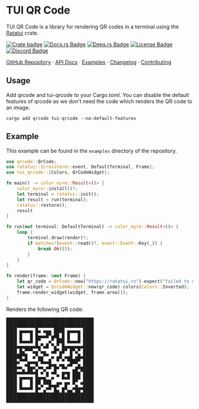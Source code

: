 # TUI QR Code

<!-- cargo-rdme start -->

TUI QR Code is a library for rendering QR codes in a terminal using the [Ratatui] crate.

[![Crate badge]][tui-qrcode]
[![Docs.rs Badge]][API Docs]
[![Deps.rs Badge]][Dependency Status]
[![License Badge]](./LICENSE-MIT)
[![Discord Badge]][Ratatui Discord]

[GitHub Repository] · [API Docs] · [Examples] · [Changelog] · [Contributing]

## Usage

Add qrcode and tui-qrcode to your Cargo.toml. You can disable the default features of qrcode as
we don't need the code which renders the QR code to an image.

```shell
cargo add qrcode tui-qrcode --no-default-features
```

## Example

This example can be found in the `examples` directory of the repository.

```rust
use qrcode::QrCode;
use ratatui::{crossterm::event, DefaultTerminal, Frame};
use tui_qrcode::{Colors, QrCodeWidget};

fn main() -> color_eyre::Result<()> {
    color_eyre::install()?;
    let terminal = ratatui::init();
    let result = run(terminal);
    ratatui::restore();
    result
}

fn run(mut terminal: DefaultTerminal) -> color_eyre::Result<()> {
    loop {
        terminal.draw(render)?;
        if matches!(event::read()?, event::Event::Key(_)) {
            break Ok(());
        }
    }
}

fn render(frame: &mut Frame) {
    let qr_code = QrCode::new("https://ratatui.rs").expect("failed to create QR code");
    let widget = QrCodeWidget::new(qr_code).colors(Colors::Inverted);
    frame.render_widget(widget, frame.area());
}
```

Renders the following QR code:

```text
█████████████████████████████████
█████████████████████████████████
████ ▄▄▄▄▄ █▄ ▄▄▄ ████ ▄▄▄▄▄ ████
████ █   █ █▄▄▄█▀▄██ █ █   █ ████
████ █▄▄▄█ █▀   ▄▀ ███ █▄▄▄█ ████
████▄▄▄▄▄▄▄█▄▀▄█ ▀▄▀ █▄▄▄▄▄▄▄████
████ █▄▀▀▀▄▄▀▄▄  ▄█▀▄█▀ █▀▄▀ ████
██████▀█  ▄▀▄▄▀▀ ▄ ▄█ ▄▄█ ▄█▄████
████▄▀▀▀▄▄▄▄▀█▄▄█  ▀ ▀ ▀███▀ ████
████▄▄ ▀█▄▄▀▄▄ ▄█▀█▄▀█▄▀▀ ▄█▄████
████▄▄█▄██▄█ ▄▀▄ ▄█  ▄▄▄ ██▄▀████
████ ▄▄▄▄▄ █▄▄▄▀ ▄ ▀ █▄█ ███ ████
████ █   █ ██ ███  ▄▄ ▄▄ █▀ ▄████
████ █▄▄▄█ █▄▀ ▄█▀█▀ ▄█  ▄█▄▄████
████▄▄▄▄▄▄▄█▄▄█▄▄▄██▄█▄██▄██▄████
█████████████████████████████████
▀▀▀▀▀▀▀▀▀▀▀▀▀▀▀▀▀▀▀▀▀▀▀▀▀▀▀▀▀▀▀▀▀
```

[Ratatui]: https://crates.io/crates/ratatui
[Crate badge]: https://img.shields.io/crates/v/tui-qrcode.svg?style=for-the-badge
[tui-qrcode]: https://crates.io/crates/tui-qrcode
[Docs.rs Badge]: https://img.shields.io/badge/docs.rs-tui--qrcode-blue?style=for-the-badge
[API Docs]: https://docs.rs/tui-qrcode
[Deps.rs Badge]: https://deps.rs/repo/github/joshka/tui-qrcode/status.svg?style=for-the-badge
[Dependency Status]: https://deps.rs/repo/github/joshka/tui-qrcode
[License Badge]: https://img.shields.io/crates/l/tui-qrcode?style=for-the-badge
[Discord Badge]:
    https://img.shields.io/discord/1070692720437383208?label=ratatui+discord&logo=discord&style=for-the-badge
[Ratatui Discord]: https://discord.gg/pMCEU9hNEj
[GitHub Repository]: https://github.com/joshka/tui-widgets
[Examples]: https://github.com/joshka/tui-widgets/tree/main/tui-qrcode/examples
[Changelog]: https://github.com/joshka/tui-widgets/blob/main/tui-qrcode/CHANGELOG.md
[Contributing]: https://github.com/joshka/tui-widgets/blob/main/CONTRIBUTING.md

<!-- cargo-rdme end -->
